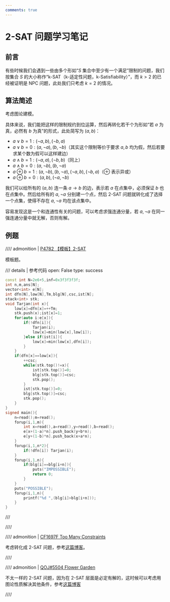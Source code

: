 ```yaml
---
comments: true
---
```


# 2-SAT 问题学习笔记

## 前言

有些时候我们会遇到一些由多个形如“$S$ 集合中至少有一个满足”限制的问题，我们按集合 $S$ 的大小称作“k-SAT（k-适定性问题，k-Satisfiability）”，而 $k>2$ 的已经被证明是 NPC 问题，此处我们只考虑 $k=2$ 的情况。

## 算法简述

考虑图论建模。

具体来说，我们能把这样的限制规约到位运算，然后再转化若干个为形如“若 $a$ 为真，必然有 $b$ 为真”的形式，此处简写为 $(a,b)$：

- $a\lor b=1:(\lnot a,b),(\lnot b,a)$
- $a\lor b=0:(a,\lnot a),(b,\lnot b)$（其实这个限制等价于要求 $a,b$ 均为假，然后若要求某个数为假可以这样建边）
- $a\land b=1:(\lnot a,a),(\lnot b,b)$（同上）
- $a\land b=0:(a,\lnot b),(b,\lnot a)$
- $a\oplus b=1:(a,\lnot b),(b,\lnot a),(\lnot a,b),(\lnot b,a)$（$\oplus$ 表示异或）
- $a\oplus b=0:(a,b),(\lnot a,\lnot b)$

我们可以给所有的 $(a,b)$ 连一条 $a\to b$ 的边，表示若 $a$ 在点集中，必须保证 $b$ 也在点集中。然后给所有的 $a,\lnot a$ 分别建一个点，然后 2-SAT 问题就转化成了选择一个点集，使得不存在 $a,\lnot a$ 均在该点集中。

容易发现这是一个和连通性有关的问题，可以考虑求强连通分量，若 $a,\lnot a$ 在同一强连通分量中就无解，否则有解。

## 例题

//// admonition | [P4782 【模板】2-SAT](https://www.luogu.com.cn/problem/P4782)

模板题。

/// details | 参考代码
    open: False
    type: success

```cpp
const int N=2e6+5,inf=0x3f3f3f3f;
int n,m,ans[N];
vector<int> e[N];
int dfn[N],low[N],Tm,blg[N],csc,ist[N];
stack<int> stk;
void Tarjan(int x){
	low[x]=dfn[x]=++Tm;
	stk.push(x);ist[x]=1;
	for(auto i:e[x]){
		if(!dfn[i]){
			Tarjan(i);
			low[x]=min(low[x],low[i]);
		}else if(ist[i]){
			low[x]=min(low[x],dfn[i]);
		}
	}
	if(dfn[x]==low[x]){
		++csc;
		while(stk.top()!=x){
			ist[stk.top()]=0;
			blg[stk.top()]=csc;
			stk.pop();
		}
		ist[stk.top()]=0;
		blg[stk.top()]=csc;
		stk.pop();
	}
}
signed main(){
	n=read();m=read();
	forup(i,1,m){
		int x=read(),a=read(),y=read(),b=read();
		e[x+(1-a)*n].push_back(y+b*n);
		e[y+(1-b)*n].push_back(x+a*n);
	}
	forup(i,1,n*2){
		if(!dfn[i]) Tarjan(i);
	}
	forup(i,1,n){
		if(blg[i]==blg[i+n]){
			puts("IMPOSSIBLE");
			return 0;
		}
	}
	puts("POSSIBLE");
	forup(i,1,n){
		printf("%d ",(blg[i]>blg[i+n]));
	}
}
```

///

////

//// admonition | [CF1697F Too Many Constraints](https://www.luogu.com.cn/problem/CF1697F)

考虑转化成 2-SAT 问题，参考[这篇博客]()。

////

//// admonition | [QOJ#5504 Flower Garden](https://qoj.ac/problem/5504)

不太一样的 2-SAT 问题，因为在 2-SAT 层面是必定有解的，这时候可以考虑用图论性质解决其他条件，参考[这篇博客]()

////